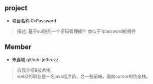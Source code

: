 ## project
- 项目名称:0xPassword
> 描述: 
基于sui链的一个密码管理插件 
类似于1password的插件

## Member
- 朱鑫城  github: jethrozz
> 自我介绍&技术栈:  
web2的职业是一名java程序员，会一些前端，面向cursor的伪全栈。

